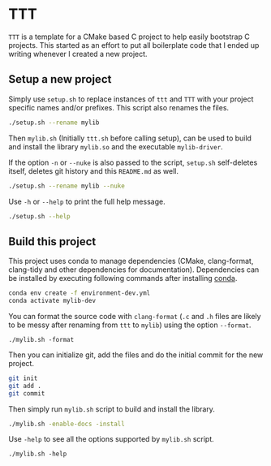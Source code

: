 # TTT

`TTT` is a template for a CMake based C project to help easily bootstrap C
projects. This started as an effort to put all boilerplate code that I ended
up writing whenever I created a new project.

## Setup a new project

Simply use `setup.sh` to replace instances of `ttt` and `TTT` with your
project specific names and/or prefixes. This script also renames the files.
```sh
./setup.sh --rename mylib
```

Then `mylib.sh` (Initially `ttt.sh` before calling setup), can be used to
build and install the library `mylib.so` and the executable `mylib-driver`.

If the option `-n` or `--nuke` is also passed to the script, `setup.sh`
self-deletes itself, deletes git history and this `README.md` as well.
```sh
./setup.sh --rename mylib --nuke
```

Use `-h` or `--help` to print the full help message.
```sh
./setup.sh --help
```

## Build this project

This project uses conda to manage dependencies (CMake, clang-format, clang-tidy
and other dependencies for documentation). Dependencies can be installed by
executing following commands after installing [conda](https://docs.conda.io/en/latest/miniconda.html).
```sh
conda env create -f environment-dev.yml
conda activate mylib-dev
```

You can format the source code with `clang-format` (`.c` and `.h` files are
likely to be messy after renaming from `ttt` to `mylib`) using the option
`--format`.
```
./mylib.sh -format
```

Then you can initialize git, add the files and do the initial commit for the
new project.
```sh
git init
git add .
git commit
```

Then simply run `mylib.sh` script to build and install the library.
```sh
./mylib.sh -enable-docs -install
```

Use `-help` to see all the options supported by `mylib.sh` script.
```
./mylib.sh -help
```
